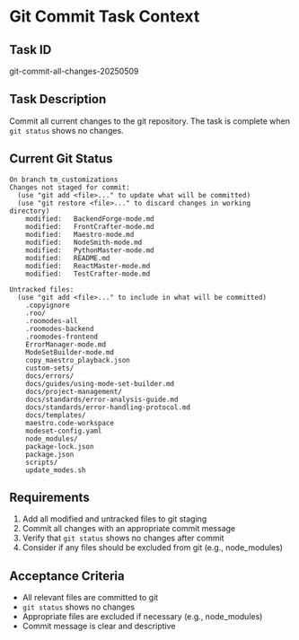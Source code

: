 # Git Commit Task Context

## Task ID
git-commit-all-changes-20250509

## Task Description
Commit all current changes to the git repository. The task is complete when `git status` shows no changes.

## Current Git Status
```
On branch tm_customizations
Changes not staged for commit:
  (use "git add <file>..." to update what will be committed)
  (use "git restore <file>..." to discard changes in working directory)
	modified:   BackendForge-mode.md
	modified:   FrontCrafter-mode.md
	modified:   Maestro-mode.md
	modified:   NodeSmith-mode.md
	modified:   PythonMaster-mode.md
	modified:   README.md
	modified:   ReactMaster-mode.md
	modified:   TestCrafter-mode.md

Untracked files:
  (use "git add <file>..." to include in what will be committed)
	.copyignore
	.roo/
	.roomodes-all
	.roomodes-backend
	.roomodes-frontend
	ErrorManager-mode.md
	ModeSetBuilder-mode.md
	copy_maestro_playback.json
	custom-sets/
	docs/errors/
	docs/guides/using-mode-set-builder.md
	docs/project-management/
	docs/standards/error-analysis-guide.md
	docs/standards/error-handling-protocol.md
	docs/templates/
	maestro.code-workspace
	modeset-config.yaml
	node_modules/
	package-lock.json
	package.json
	scripts/
	update_modes.sh
```

## Requirements
1. Add all modified and untracked files to git staging
2. Commit all changes with an appropriate commit message
3. Verify that `git status` shows no changes after commit
4. Consider if any files should be excluded from git (e.g., node_modules)

## Acceptance Criteria
- All relevant files are committed to git
- `git status` shows no changes
- Appropriate files are excluded if necessary (e.g., node_modules)
- Commit message is clear and descriptive